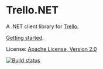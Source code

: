 # Trello.NET
A .NET client library for [Trello](https://trello.com).

[Getting started](https://github.com/dillenmeister/Trello.NET/wiki).
	
License: [Apache License, Version 2.0](http://www.apache.org/licenses/LICENSE-2.0.html)	

[![Build status](https://ci.appveyor.com/api/projects/status/2m3jq0cewcmcg6ld)](https://ci.appveyor.com/project/dillenmeister/trello-net)